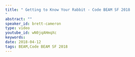 ```yaml
---
title: " Getting to Know Your Rabbit - Code BEAM SF 2018
"
abstract: ""
speaker_id: brett-cameron
type: video
youtube_id: wN0jqAHmqXc
keywords: 
date: 2018-04-12
tags: BEAM,Code BEAM SF 2018
---
```


